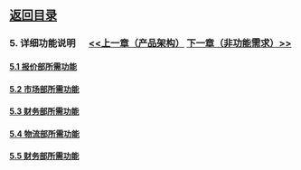 
## [返回目录](../readme.md)   
### 5. 详细功能说明 &nbsp;&nbsp;&nbsp;&nbsp; [<<上一章（产品架构）](./4_Structure.md) [下一章（非功能需求）>>](./6_NotFunction.md)

#### [5.1 报价部所需功能](./5_File/1.md)
#### [5.2 市场部所需功能](./5_File/2.md)
#### [5.3 财务部所需功能](./5_File/3.md)
#### [5.4 物流部所需功能](./5_File/4.md)
#### [5.5 财务部所需功能](./5_File/5.md)
